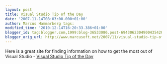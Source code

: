 ```yaml
---
layout: post
title: Visual Studio Tip of the Day
date: '2007-11-14T08:03:00.000+01:00'
author: Marcus Hammarberg tags:
modified_time: '2010-12-14T16:20:33.386+01:00'
blogger_id: tag:blogger.com,1999:blog-36533086.post-6943062304900435420
blogger_orig_url: http://www.marcusoft.net/2007/11/visual-studio-tip-of-day.html
---
```


Here
is a great site for finding information on how to get the most out of
Visual Studio - [Visual Studio Tip of the
Day](http://blogs.msdn.com/saraford/archive/tags/Visual+Studio+2008+Tip+of+the+Day/default.aspx)
